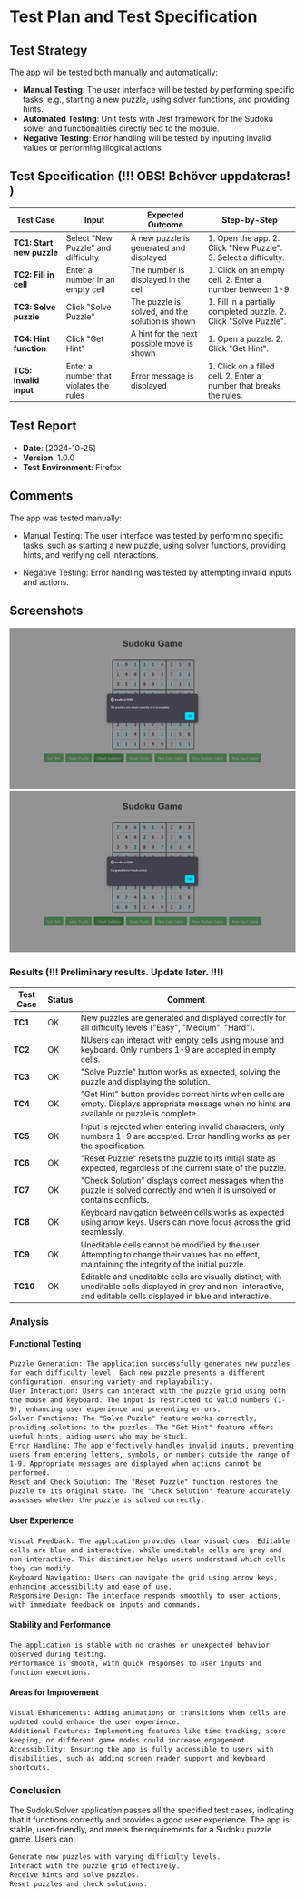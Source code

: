 # Test Plan and Test Specification

## Test Strategy

The app will be tested both manually and automatically:

- **Manual Testing**: The user interface will be tested by performing specific tasks, e.g., starting a new puzzle, using solver functions, and providing hints.
- **Automated Testing**: Unit tests with Jest framework for the Sudoku solver and functionalities directly tied to the module.
- **Negative Testing**: Error handling will be tested by inputting invalid values or performing illogical actions.

## Test Specification (!!! OBS! Behöver uppdateras! )

| **Test Case**         | **Input**                              | **Expected Outcome**                               | **Step-by-Step**                                                                 |
|-----------------------|----------------------------------------|---------------------------------------------------|----------------------------------------------------------------------------------|
| **TC1: Start new puzzle**  | Select "New Puzzle" and difficulty     | A new puzzle is generated and displayed            | 1. Open the app. 2. Click "New Puzzle". 3. Select a difficulty.                  |
| **TC2: Fill in cell**      | Enter a number in an empty cell         | The number is displayed in the cell                | 1. Click on an empty cell. 2. Enter a number between 1-9.                        |
| **TC3: Solve puzzle**      | Click "Solve Puzzle"                    | The puzzle is solved, and the solution is shown    | 1. Fill in a partially completed puzzle. 2. Click "Solve Puzzle".                |
| **TC4: Hint function**     | Click "Get Hint"                        | A hint for the next possible move is shown         | 1. Open a puzzle. 2. Click "Get Hint".                                           |
| **TC5: Invalid input**     | Enter a number that violates the rules  | Error message is displayed                        | 1. Click on a filled cell. 2. Enter a number that breaks the rules.              |

## Test Report

- **Date**: [2024-10-25]
- **Version**: 1.0.0
- **Test Environment**: Firefox

## Comments

<!-- All tests were run using Jest and passed successfully. The app is stable and ready for further development. -->

The app was tested manually:

- Manual Testing: The user interface was tested by performing specific tasks, such as starting a new puzzle, using solver functions, providing hints, and verifying cell interactions.

- Negative Testing: Error handling was tested by attempting invalid inputs and actions.

## Screenshots

![CheckSolutionMessageForGridWithConflicts](images\CheckSolutionMessageForGridWithConflicts.png)
![CheckSolutionMessageForSolvedGrid](images\CheckSolutionMessageForSolvedGrid.png)

### Results (!!! Preliminary results. Update later. !!!)

| **Test Case** | **Status** | **Comment**                                  |
|---------------|------------|----------------------------------------------|
| **TC1**       | OK         | New puzzles are generated and displayed correctly for all difficulty levels ("Easy", "Medium", "Hard").          |
| **TC2**       | OK         | NUsers can interact with empty cells using mouse and keyboard. Only numbers 1-9 are accepted in empty cells.              |
| **TC3**       | OK         | "Solve Puzzle" button works as expected, solving the puzzle and displaying the solution.  |
| **TC4**       | OK         | "Get Hint" button provides correct hints when cells are empty. Displays appropriate message when no hints are available or puzzle is complete.     |
| **TC5**       | OK         | Input is rejected when entering invalid characters; only numbers 1-9 are accepted. Error handling works as per the specification.|
| **TC6**       | OK         | "Reset Puzzle" resets the puzzle to its initial state as expected, regardless of the current state of the puzzle.|
| **TC7**       | OK         | "Check Solution" displays correct messages when the puzzle is solved correctly and when it is unsolved or contains conflicts.|
| **TC8**       | OK         | Keyboard navigation between cells works as expected using arrow keys. Users can move focus across the grid seamlessly.|
| **TC9**       | OK         | Uneditable cells cannot be modified by the user. Attempting to change their values has no effect, maintaining the integrity of the initial puzzle.|
| **TC10**       | OK         | Editable and uneditable cells are visually distinct, with uneditable cells displayed in grey and non-interactive, and editable cells displayed in blue and interactive.|

### Analysis

#### Functional Testing

    Puzzle Generation: The application successfully generates new puzzles for each difficulty level. Each new puzzle presents a different configuration, ensuring variety and replayability.
    User Interaction: Users can interact with the puzzle grid using both the mouse and keyboard. The input is restricted to valid numbers (1-9), enhancing user experience and preventing errors.
    Solver Functions: The "Solve Puzzle" feature works correctly, providing solutions to the puzzles. The "Get Hint" feature offers useful hints, aiding users who may be stuck.
    Error Handling: The app effectively handles invalid inputs, preventing users from entering letters, symbols, or numbers outside the range of 1-9. Appropriate messages are displayed when actions cannot be performed.
    Reset and Check Solution: The "Reset Puzzle" function restores the puzzle to its original state. The "Check Solution" feature accurately assesses whether the puzzle is solved correctly.

#### User Experience

    Visual Feedback: The application provides clear visual cues. Editable cells are blue and interactive, while uneditable cells are grey and non-interactive. This distinction helps users understand which cells they can modify.
    Keyboard Navigation: Users can navigate the grid using arrow keys, enhancing accessibility and ease of use.
    Responsive Design: The interface responds smoothly to user actions, with immediate feedback on inputs and commands.

#### Stability and Performance

    The application is stable with no crashes or unexpected behavior observed during testing.
    Performance is smooth, with quick responses to user inputs and function executions.

#### Areas for Improvement

    Visual Enhancements: Adding animations or transitions when cells are updated could enhance the user experience.
    Additional Features: Implementing features like time tracking, score keeping, or different game modes could increase engagement.
    Accessibility: Ensuring the app is fully accessible to users with disabilities, such as adding screen reader support and keyboard shortcuts.

### Conclusion

The SudokuSolver application passes all the specified test cases, indicating that it functions correctly and provides a good user experience. The app is stable, user-friendly, and meets the requirements for a Sudoku puzzle game. Users can:

    Generate new puzzles with varying difficulty levels.
    Interact with the puzzle grid effectively.
    Receive hints and solve puzzles.
    Reset puzzles and check solutions.
